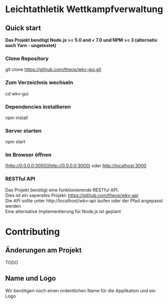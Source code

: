 # Leichtathletik Wettkampfverwaltung

## Quick start
**Das Projekt benötigt Node.js >= 5.0 and < 7.0 und NPM >= 3 (alternativ auch Yarn - ungetestet)**

### Clone Repository
git clone https://github.com/thecp/wkv-gui.git

### Zum Verzeichnis wechseln
cd wkv-gui

### Dependencies installieren
npm install

### Server starten
npm start

### Im Browser öffnen
[http://0.0.0.0:3000](http://0.0.0.0:3000) oder [http://localhost:3000](http://localhost:3000)

### RESTful API
Das Projekt benötigt eine funktionierende RESTful API.  
Dies ist ein seperates Projekt: https://github.com/thecp/wkv-api  
Die API sollte unter http://localhost/wkv-api laufen oder der Pfad angepasst werden  
Eine alternative Implementierung für Node.js ist geplant

# Contributing

## Änderungen am Projekt
TODO

## Name und Logo
Wir benötigen noch einen ordentlichen Name für die Applikation und ein Logo
